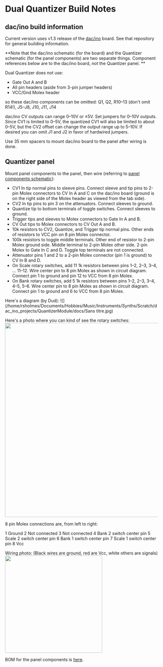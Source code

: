 # Dual Quantizer Build Notes

## dac/ino build information
Current version uses v1.3 release of the [dac/ino](https://github.com/holmesrichards/dac_ino) board. See that repository for general building information.

**Note that the dac/ino schematic (for the board) and the Quantizer schematic (for the panel components) are two separate things. Component references below are to the dac/ino board, *not* the Quantizer panel. **

Dual Quantizer does not use:

* Gate Out A and B
* All pin headers (aside from 3-pin jumper headers)
* VCC/Gnd Molex header

so these dac/ino components can be omitted: Q1, Q2, R10–13 (don't omit R14!), J5–J8, J10, J11, J14

dac/ino CV outputs can range 0–10V or ±5V. Set jumpers for 0–10V outputs. Since CV1 is limited to 0–5V, the quantized CV1 will also be limited to about 0–5V, but the CV2 offset can change the output range up to 5–10V. If desired you can omit J1 and J2 in favor of hardwired jumpers.

Use 35 mm spacers to mount dac/ino board to the panel after wiring is done.

## Quantizer panel

Mount panel components to the panel, then wire (referring to [panel components schematic](./quantpc.pdf)):

* CV1 In tip normal pins to sleeve pins. Connect sleeve and tip pins to 2-pin Molex connectors to CV In A and C on the dac/ino board (ground is on the right side of the Molex header as viewed from the tab side).
* CV2 In tip pins to pin 3 on the attenuators. Connect sleeves to ground. 
* Quantize tip to bottom terminals of toggle switches. Connect sleeves to ground. 
* Trigger tips and sleeves to Molex connectors to Gate In A and B.
* CV Out tips to Molex connectors to CV Out A and B.
* 10k resistors to CV2, Quantize, and Trigger tip normal pins. Other ends of resistors to VCC pin on 8 pin Molex connector.
* 100k resistors to toggle middle terminals. Other end of resistor to 2-pin Molex ground side. Middle terminal to 2-pin Molex other side. 2-pin Molex to Gate In C and D. Toggle top terminals are not connected.
* Attenuator pins 1 and 2 to a 2-pin Molex connector (pin 1 is ground) to CV In B and D.
* On Scale rotary switches, add 11 1k resistors between pins 1–2, 2–3, 3–4, … 11–12. Wire center pin to 8 pin Molex as shown in circuit diagram. Connect pin 1 to ground and pin 12 to VCC from 8 pin Molex. 
* On Bank rotary switches, add 5 1k resistors between pins 1–2, 2–3, 3–4, 4–5, 5–6. Wire center pin to 8 pin Molex as shown in circuit diagram. Connect pin 1 to ground and 6 to VCC from 8 pin Molex. 

Here's a diagram (by Dud):
![](/home/rsholmes/Documents/Hobbies/Music/Instruments/Synths/Scratch/dac_ino_projects/QuantizerModule/docs/Sans titre.jpg) 

Here's a photo where you can kind of see the rotary switches:
<img src="rotswitch.jpg" width=640>

8 pin Molex connections are, from left to right:

1 Ground
2 Not connected
3 Not connected
4 Bank 2 switch center pin
5 Scale 2 switch center pin
6 Bank 1 switch center pin
7 Scale 1 switch center pin
8 Vcc

Wiring photo: (Black wires are ground, red are Vcc, white others are signals)
<img src="quantizer_back.jpg" width=320>

BOM for the panel components is [here](quantpc_bom.md).
